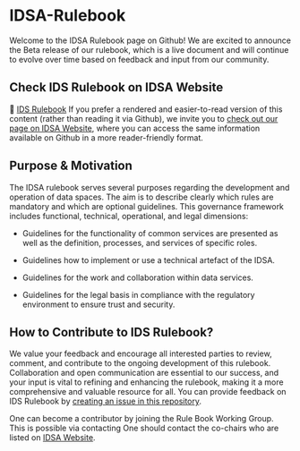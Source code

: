 # IDSA-Rulebook
Welcome to the IDSA Rulebook page on Github! We are excited to announce the Beta release of our rulebook, which is a live document and will continue to evolve over time based on feedback and input from our community. 

## Check IDS Rulebook on IDSA Website
:blue_book: [IDS Rulebook](https://docs.internationaldataspaces.org/idsa-rulebook-v2/) 
If you prefer a rendered and easier-to-read version of this content (rather than reading it via Github), we invite you to [check out our page on IDSA Website](https://docs.internationaldataspaces.org/idsa-rulebook-v2/), where you can access the same information available on Github in a more reader-friendly format. 

## Purpose & Motivation
The IDSA rulebook serves several purposes regarding the development and operation of data spaces. The aim is to describe clearly which rules are mandatory and which are optional guidelines. This governance framework includes functional, technical, operational, and legal dimensions:

- Guidelines for the functionality of common services are presented as well as the definition, processes, and services of specific roles.

- Guidelines how to implement or use a technical artefact of the IDSA.

- Guidelines for the work and collaboration within data services.

- Guidelines for the legal basis in compliance with the regulatory environment to ensure trust and security.

## How to Contribute to IDS Rulebook?
We value your feedback and encourage all interested parties to review, comment, and contribute to the ongoing development of this rulebook. Collaboration and open communication are essential to our success, and your input is vital to refining and enhancing the rulebook, making it a more comprehensive and valuable resource for all. You can provide feedback on IDS Rulebook by [creating an issue in this repository](https://github.com/International-Data-Spaces-Association/IDSA-Rulebook/issues/new).

One can become a contributor by joining the Rule Book Working Group. This is possible via contacting One should contact the co-chairs who are listed on [IDSA Website](https://internationaldataspaces.org/make/working-groups/).
